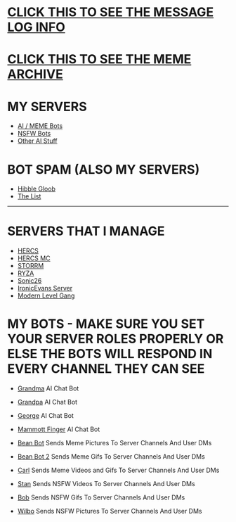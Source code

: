 # [CLICK THIS TO SEE THE MESSAGE LOG INFO](https://github.com/ToastedNub/LogMessages)
# [CLICK THIS TO SEE THE MEME ARCHIVE](https://github.com/ToastedNub/Meme-Archive)

# MY SERVERS
 - [AI / MEME Bots](https://discord.gg/BYFmPrMgAs)
 - [NSFW Bots](https://discord.gg/qAupaGXRYt)
 - [Other AI Stuff](https://discord.gg/zCx5xxYK6h)

# BOT SPAM (ALSO MY SERVERS)
 - [Hibble Gloob](https://discord.gg/WsXyFfDknB)
 - [The List](https://discord.gg/3WZtTUC3m8)

-------------------------------------------------------------------------------------------------------------------------------------------------------------------------------------------------------------------------------------------------------------------------------------------------------------------

# SERVERS THAT I MANAGE
 - [HERCS](https://discord.gg/W6rgvuBXXr)
 - [HERCS MC](https://discord.gg/Vdp7RuD9ku)
 - [STORRM](https://discord.gg/CP5Ze9ynxM)
 - [RYZA](https://discord.gg/mrHmuRvGzz)
 - [Sonic26](https://discord.gg/5PnBxtVGG6)
 - [IronicEvans Server](https://discord.gg/sDYhm6JfUS)
 - [Modern Level Gang](https://discord.gg/TG3CfstpWV)


# MY BOTS - MAKE SURE YOU SET YOUR SERVER ROLES PROPERLY OR ELSE THE BOTS WILL RESPOND IN EVERY CHANNEL THEY CAN SEE
 - [Grandma](https://discord.com/oauth2/authorize?client_id=1070116081219416185&permissions=116736&integration_type=0&scope=bot) AI Chat Bot

 - [Grandpa](https://discord.com/oauth2/authorize?client_id=1070234713429639168&permissions=116736&integration_type=0&scope=bot) AI Chat Bot

 - [George](https://discord.com/oauth2/authorize?client_id=1117384641196851230&permissions=116736&integration_type=0&scope=bot) AI Chat Bot

 - [Mammott Finger](https://discord.com/oauth2/authorize?client_id=1073373579569287340&permissions=116736&integration_type=0&scope=bot) AI Chat Bot

 - [Bean Bot](https://discord.com/oauth2/authorize?client_id=1178570228075085894&permissions=116736&integration_type=0&scope=bot) Sends Meme Pictures To Server Channels And User DMs

 - [Bean Bot 2](https://discord.com/oauth2/authorize?client_id=1204913090706022400&permissions=116736&integration_type=0&scope=bot) Sends Meme Gifs To Server Channels And User DMs

 - [Carl](https://discord.com/oauth2/authorize?client_id=1117388153133731870&permissions=116736&integration_type=0&scope=bot) Sends Meme Videos and Gifs To Server Channels And User DMs

 - [Stan](https://discord.com/oauth2/authorize?client_id=1298207288355586140&permissions=116736&integration_type=0&scope=bot) Sends NSFW Videos To Server Channels And User DMs

 - [Bob](https://discord.com/oauth2/authorize?client_id=1298619917784059957&permissions=51200&integration_type=0&scope=bot) Sends NSFW Gifs To Server Channels And User DMs

 - [Wilbo](https://discord.com/oauth2/authorize?client_id=1298907769558274159&permissions=51200&integration_type=0&scope=bot) Sends NSFW Pictures To Server Channels And User DMs
